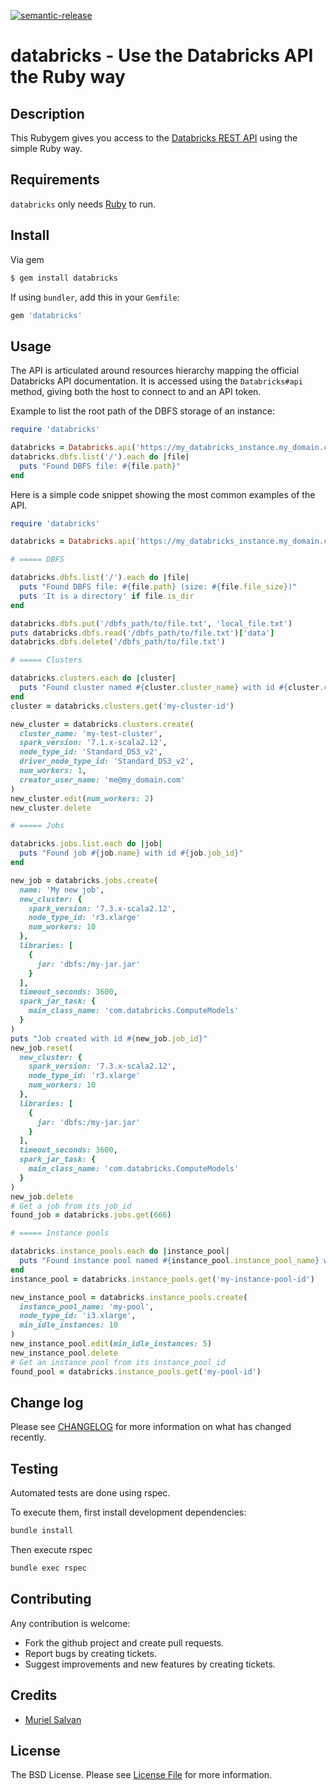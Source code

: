 [![semantic-release](https://img.shields.io/badge/%20%20%F0%9F%93%A6%F0%9F%9A%80-semantic--release-e10079.svg)](https://github.com/semantic-release/semantic-release)

# databricks - Use the Databricks API the Ruby way

## Description

This Rubygem gives you access to the [Databricks REST API](https://docs.databricks.com/dev-tools/api/latest/index.html) using the simple Ruby way.

## Requirements

`databricks` only needs [Ruby](https://www.ruby-lang.org/) to run.

## Install

Via gem

``` bash
$ gem install databricks
```

If using `bundler`, add this in your `Gemfile`:

``` ruby
gem 'databricks'
```

## Usage

The API is articulated around resources hierarchy mapping the official Databricks API documentation.
It is accessed using the `Databricks#api` method, giving both the host to connect to and an API token.

Example to list the root path of the DBFS storage of an instance:
```ruby
require 'databricks'

databricks = Databricks.api('https://my_databricks_instance.my_domain.com', '123456789abcdef123456789abcdef')
databricks.dbfs.list('/').each do |file|
  puts "Found DBFS file: #{file.path}"
end
```

Here is a simple code snippet showing the most common examples of the API.

```ruby
require 'databricks'

databricks = Databricks.api('https://my_databricks_instance.my_domain.com', '123456789abcdef123456789abcdef')

# ===== DBFS

databricks.dbfs.list('/').each do |file|
  puts "Found DBFS file: #{file.path} (size: #{file.file_size})"
  puts 'It is a directory' if file.is_dir
end

databricks.dbfs.put('/dbfs_path/to/file.txt', 'local_file.txt')
puts databricks.dbfs.read('/dbfs_path/to/file.txt')['data']
databricks.dbfs.delete('/dbfs_path/to/file.txt')

# ===== Clusters

databricks.clusters.each do |cluster|
  puts "Found cluster named #{cluster.cluster_name} with id #{cluster.cluster_id} using Spark #{cluster.spark_version} in state #{cluster.state}"
end
cluster = databricks.clusters.get('my-cluster-id')

new_cluster = databricks.clusters.create(
  cluster_name: 'my-test-cluster',
  spark_version: '7.1.x-scala2.12',
  node_type_id: 'Standard_DS3_v2',
  driver_node_type_id: 'Standard_DS3_v2',
  num_workers: 1,
  creator_user_name: 'me@my_domain.com'
)
new_cluster.edit(num_workers: 2)
new_cluster.delete

# ===== Jobs

databricks.jobs.list.each do |job|
  puts "Found job #{job.name} with id #{job.job_id}"
end

new_job = databricks.jobs.create(
  name: 'My new job',
  new_cluster: {
    spark_version: '7.3.x-scala2.12',
    node_type_id: 'r3.xlarge'
    num_workers: 10
  },
  libraries: [
    {
      jar: 'dbfs:/my-jar.jar'
    }
  ],
  timeout_seconds: 3600,
  spark_jar_task: {
    main_class_name: 'com.databricks.ComputeModels'
  }
)
puts "Job created with id #{new_job.job_id}"
new_job.reset(
  new_cluster: {
    spark_version: '7.3.x-scala2.12',
    node_type_id: 'r3.xlarge'
    num_workers: 10
  },
  libraries: [
    {
      jar: 'dbfs:/my-jar.jar'
    }
  ],
  timeout_seconds: 3600,
  spark_jar_task: {
    main_class_name: 'com.databricks.ComputeModels'
  }
)
new_job.delete
# Get a job from its job_id
found_job = databricks.jobs.get(666)

# ===== Instance pools

databricks.instance_pools.each do |instance_pool|
  puts "Found instance pool named #{instance_pool.instance_pool_name} with id #{instance_pool.instance_pool_id} and max capacity #{instance_pool.max_capacity}"
end
instance_pool = databricks.instance_pools.get('my-instance-pool-id')

new_instance_pool = databricks.instance_pools.create(
  instance_pool_name: 'my-pool',
  node_type_id: 'i3.xlarge',
  min_idle_instances: 10
)
new_instance_pool.edit(min_idle_instances: 5)
new_instance_pool.delete
# Get an instance pool from its instance_pool_id
found_pool = databricks.instance_pools.get('my-pool-id')

```

## Change log

Please see [CHANGELOG](CHANGELOG.md) for more information on what has changed recently.

## Testing

Automated tests are done using rspec.

To execute them, first install development dependencies:

```bash
bundle install
```

Then execute rspec

```bash
bundle exec rspec
```

## Contributing

Any contribution is welcome:
* Fork the github project and create pull requests.
* Report bugs by creating tickets.
* Suggest improvements and new features by creating tickets.

## Credits

- [Muriel Salvan](https://x-aeon.com/muriel)

## License

The BSD License. Please see [License File](LICENSE.md) for more information.
